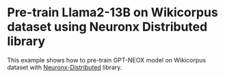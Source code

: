 # Pre-train Llama2-13B on Wikicorpus dataset using Neuronx Distributed library

This example shows how to pre-train GPT-NEOX model on Wikicorpus dataset with [Neuronx-Distributed](https://github.com/aws-neuron/neuronx-distributed/tree/main) library. 